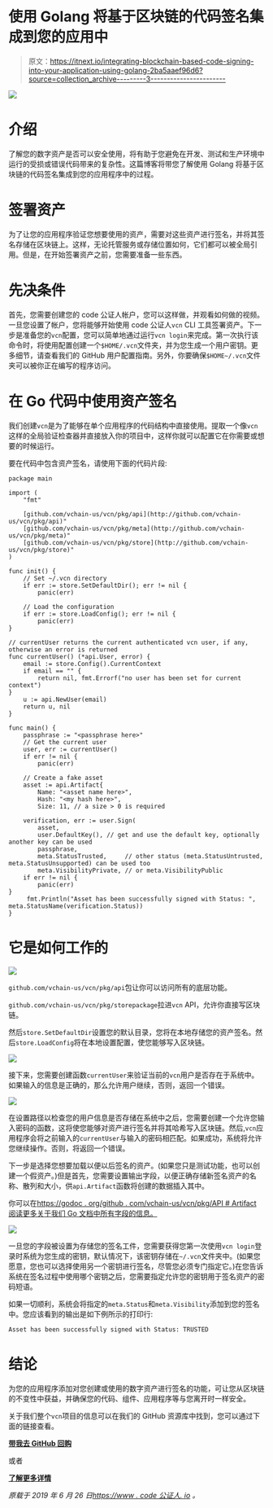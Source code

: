 # 使用 Golang 将基于区块链的代码签名集成到您的应用中

> 原文：<https://itnext.io/integrating-blockchain-based-code-signing-into-your-application-using-golang-2ba5aaef96d6?source=collection_archive---------3----------------------->

![](img/6429b20beb6ad134220922fcbbadb6f7.png)

# 介绍

了解您的数字资产是否可以安全使用，将有助于您避免在开发、测试和生产环境中运行的受损或错误代码带来的复杂性。这篇博客将带您了解使用 Golang 将基于区块链的代码签名集成到您的应用程序中的过程。

# 签署资产

为了让您的应用程序验证您想要使用的资产，需要对这些资产进行签名，并将其签名存储在区块链上。这样，无论托管服务或存储位置如何，它们都可以被全局引用。但是，在开始签署资产之前，您需要准备一些东西。

# 先决条件

首先，您需要创建您的 code 公证人帐户，您可以这样做，并观看如何做的视频。一旦您设置了帐户，您将能够开始使用 code 公证人`vcn` CLI 工具签署资产。下一步是准备您的`vcn`配置，您可以简单地通过运行`vcn login`来完成。第一次执行该命令时，将使用配置创建一个`$HOME/.vcn`文件夹，并为您生成一个用户密钥。更多细节，请查看我们的 GitHub 用户配置指南。另外，你要确保`$HOME~/.vcn`文件夹可以被你正在编写的程序访问。

# 在 Go 代码中使用资产签名

我们创建`vcn`是为了能够在单个应用程序的代码结构中直接使用。提取一个像`vcn`这样的全局验证检查器并直接放入你的项目中，这样你就可以配置它在你需要或想要的时候运行。

要在代码中包含资产签名，请使用下面的代码片段:

```
package main

import (
    "fmt"

    [github.com/vchain-us/vcn/pkg/api](http://github.com/vchain-us/vcn/pkg/api)"
    [github.com/vchain-us/vcn/pkg/meta](http://github.com/vchain-us/vcn/pkg/meta)"
    [github.com/vchain-us/vcn/pkg/store](http://github.com/vchain-us/vcn/pkg/store)"
)

func init() {
    // Set ~/.vcn directory
    if err := store.SetDefaultDir(); err != nil {
        panic(err)  

    // Load the configuration
    if err := store.LoadConfig(); err != nil {
        panic(err) 
}

// currentUser returns the current authenticated vcn user, if any, 
otherwise an error is returned
func currentUser() (*api.User, error) {
    email := store.Config().CurrentContext
    if email == "" {
        return nil, fmt.Errorf("no user has been set for current context")
}
    u := api.NewUser(email)
    return u, nil
}

func main() {
    passphrase := "<passphrase here>"
    // Get the current user
    user, err := currentUser()
    if err != nil {
        panic(err) 

    // Create a fake asset
    asset := api.Artifact{
        Name: "<asset name here>",
        Hash: "<my hash here>",
        Size: 11, // a size > 0 is required 

    verification, err := user.Sign(
        asset,
        user.DefaultKey(), // get and use the default key, optionally another key can be used
        passphrase,
        meta.StatusTrusted,     // other status (meta.StatusUntrusted, meta.StatusUnsupported) can be used too
        meta.VisibilityPrivate, // or meta.VisibilityPublic 
    if err != nil {
        panic(err) 
}
     fmt.Println("Asset has been successfully signed with Status: ", meta.StatusName(verification.Status))
}
```

# 它是如何工作的

![](img/3f0e461facc0adad6a6821ec1e6c0318.png)

`github.com/vchain-us/vcn/pkg/api`包让你可以访问所有的底层功能。

`github.com/vchain-us/vcn/pkg/storepackage`拉进`vcn` API，允许你直接写区块链。

然后`store.SetDefaultDir`设置您的默认目录，您将在本地存储您的资产签名。然后`store.LoadConfig`将在本地设置配置，使您能够写入区块链。

![](img/49690360f39268a3703c6307a93313d3.png)

接下来，您需要创建函数`currentUser`来验证当前的`vcn`用户是否存在于系统中。如果输入的信息是正确的，那么允许用户继续，否则，返回一个错误。

![](img/ccd38de5777295a827fc6fc2de0ab15e.png)

在设置路径以检查您的用户信息是否存储在系统中之后，您需要创建一个允许您输入密码的函数，这将使您能够对资产进行签名并将其哈希写入区块链。然后,`vcn`应用程序会将之前输入的`currentUser`与输入的密码相匹配。如果成功，系统将允许您继续操作。否则，将返回一个错误。

下一步是选择您想要加载以便以后签名的资产。(如果您只是测试功能，也可以创建一个假资产。)但是首先，您需要设置输出字段，以便正确存储新签名资产的名称、散列和大小，供`api.Artifact`函数将创建的数据插入其中。

你可以在[https://godoc . org/github . com/vchain-us/vcn/pkg/API # Artifact 阅读更多关于我们 Go 文档中所有字段的信息。](https://godoc.org/github.com/vchain-us/vcn/pkg/api#Artifact.)

![](img/f18dca3332e13b753ab514d7e5381848.png)

一旦您的字段被设置为存储您的签名工件，您需要获得您第一次使用`vcn login`登录时系统为您生成的密钥，默认情况下，该密钥存储在`~/.vcn`文件夹中。(如果您愿意，您也可以选择使用另一个密钥进行签名，尽管您必须专门指定它。)在您告诉系统在签名过程中使用哪个密钥之后，您需要指定允许您的密钥用于签名资产的密码短语。

如果一切顺利，系统会将指定的`meta.Status`和`meta.Visibility`添加到您的签名中。您应该看到的输出是如下例所示的打印行:

`Asset has been successfully signed with Status: TRUSTED`

# 结论

为您的应用程序添加对您创建或使用的数字资产进行签名的功能，可让您从区块链的不变性中获益，并确保您的代码、组件、应用程序等与您离开时一样安全。

关于我们整个`vcn`项目的信息可以在我们的 GitHub 资源库中找到，您可以通过下面的链接查看。

[**带我去 GitHub 回购**](https://github.com/vchain-us)

或者

[**了解更多详情**](https://www.codenotary.io/)

*原载于 2019 年 6 月 26 日*[*https://www . code 公证人. io*](https://www.codenotary.io/integrating-blockchain-based-code-signing-into-your-application-using-golang/) *。*